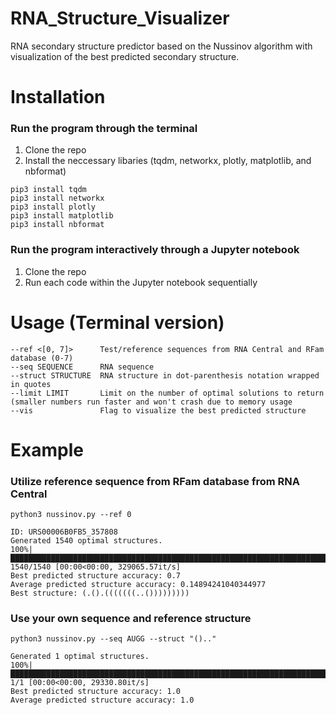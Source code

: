 # RNA_Structure_Visualizer
RNA secondary structure predictor based on the Nussinov algorithm with visualization of the best predicted secondary structure.

# Installation

### Run the program through the terminal
1. Clone the repo
2. Install the neccessary libaries (tqdm, networkx, plotly, matplotlib, and nbformat)
```
pip3 install tqdm
pip3 install networkx
pip3 install plotly
pip3 install matplotlib
pip3 install nbformat 
```

### Run the program interactively through a Jupyter notebook
1. Clone the repo
2. Run each code within the Jupyter notebook sequentially

# Usage (Terminal version)

```
--ref <[0, 7]>      Test/reference sequences from RNA Central and RFam database (0-7)
--seq SEQUENCE      RNA sequence
--struct STRUCTURE  RNA structure in dot-parenthesis notation wrapped in quotes
--limit LIMIT       Limit on the number of optimal solutions to return (smaller numbers run faster and won't crash due to memory usage
--vis               Flag to visualize the best predicted structure
```

# Example

### Utilize reference sequence from RFam database from RNA Central

```
python3 nussinov.py --ref 0
```
```
ID: URS00006B0FB5_357808
Generated 1540 optimal structures.
100%|████████████████████████████████████████████████████████████████████████████████████████| 1540/1540 [00:00<00:00, 329065.57it/s]
Best predicted structure accuracy: 0.7
Average predicted structure accuracy: 0.14894241040344977
Best structure: (.().(((((((..()))))))))
```

### Use your own sequence and reference structure

```
python3 nussinov.py --seq AUGG --struct "().."
```
```
Generated 1 optimal structures.
100%|███████████████████████████████████████████████████████████████████████████████████████████████| 1/1 [00:00<00:00, 29330.80it/s]
Best predicted structure accuracy: 1.0
Average predicted structure accuracy: 1.0
```
